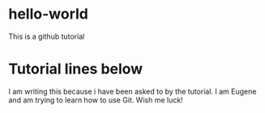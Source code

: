 # hello-world
This is a github tutorial

# Tutorial lines below
I am writing this because i have been asked to by the tutorial.
I am Eugene and am trying to learn how to use Git. Wish me luck!
